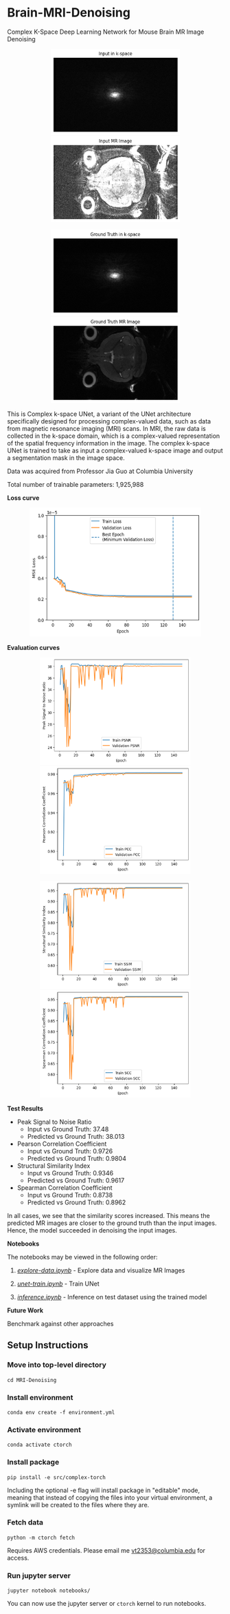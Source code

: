 # Brain-MRI-Denoising

Complex K-Space Deep Learning Network for Mouse Brain MR Image Denoising

<p align="center">
  <img src="/notebooks/images/input_kspace.png" width="300" height="200" />
  <img src="/notebooks/images/input_mri.png" width="300" height="200" />
</p>

<p align="center">
  <img src="/notebooks/images/target_kspace.png" width="300" height="200" />
  <img src="/notebooks/images/target_mri.png" width="300" height="200" />
</p>

This is Complex k-space UNet, a variant of the UNet architecture specifically designed for processing complex-valued data, such as data from magnetic resonance imaging (MRI) scans. In MRI, the raw data is collected in the k-space domain, which is a complex-valued representation of the spatial frequency information in the image. The complex k-space UNet is trained to take as input a complex-valued k-space image and output a segmentation mask in the image space.

Data was acquired from Professor Jia Guo at Columbia University

Total number of trainable parameters: 1,925,988

**Loss curve**

<p align="center">
  <img src="/notebooks/images/loss_curve.png" width="400" height="300" />
</p>

**Evaluation curves**

<p align="center">
  <img src="/notebooks/images/psnr_curve.png" width="350" height="250" />
    <img src="/notebooks/images/pcc_curve.png" width="350" height="250" />
</p>

<p align="center">
  <img src="/notebooks/images/ssim_curve.png" width="350" height="250" />
  <img src="/notebooks/images/scc_curve.png" width="350" height="250" />
</p>

**Test Results**
- Peak Signal to Noise Ratio
    - Input vs Ground Truth: 37.48
    - Predicted vs Ground Truth: 38.013
- Pearson Correlation Coefficient
    - Input vs Ground Truth: 0.9726
    - Predicted vs Ground Truth: 0.9804
- Structural Similarity Index
    - Input vs Ground Truth: 0.9346
    - Predicted vs Ground Truth: 0.9617
- Spearman Correlation Coefficient
    - Input vs Ground Truth: 0.8738
    - Predicted vs Ground Truth: 0.8962

In all cases, we see that the similarity scores increased. This means the predicted MR images are closer to the ground truth than the input images. Hence, the model succeeded in denoising the input images.

**Notebooks**

The notebooks may be viewed in the following order:

1. *[explore-data.ipynb](notebooks/explore-data.ipynb)* - Explore data and visualize MR Images

2. *[unet-train.ipynb](notebooks/unet-train.ipynb)* - Train UNet

3. *[inference.ipynb](notebooks/inference.ipynb)* - Inference on test dataset using the trained model

**Future Work**

Benchmark against other approaches

## Setup Instructions

### Move into top-level directory
```
cd MRI-Denoising
```

### Install environment
```
conda env create -f environment.yml
```

### Activate environment
```
conda activate ctorch
```

### Install package
```
pip install -e src/complex-torch
```
Including the optional -e flag will install package in "editable" mode, meaning that instead of copying the files into your virtual environment, a symlink will be created to the files where they are.

### Fetch data
```
python -m ctorch fetch
```

Requires AWS credentials. Please email me vt2353@columbia.edu for access.

### Run jupyter server
```
jupyter notebook notebooks/
```

You can now use the jupyter server or `ctorch` kernel to run notebooks.
